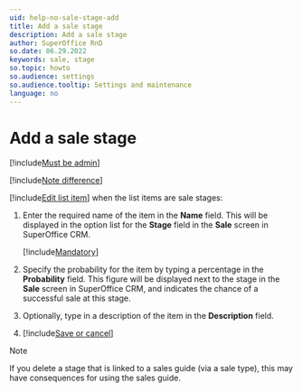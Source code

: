 ```yaml
---
uid: help-no-sale-stage-add
title: Add a sale stage
description: Add a sale stage
author: SuperOffice RnD
so.date: 06.29.2022
keywords: sale, stage
so.topic: howto
so.audience: settings
so.audience.tooltip: Settings and maintenance
language: no
---
```


# Add a sale stage

[!include[Must be admin](../../../learn/includes/req-admin.md)]

[!include[Note difference](includes/different-edit-list-item-dialog.md)]

[!include[Edit list item](includes/edit-list-item.md)] when the list items are sale stages:

1. Enter the required name of the item in the **Name** field. This will be displayed in the option list for the **Stage** field in the **Sale** screen in SuperOffice CRM.

    [!include[Mandatory](includes/note-mandatory-field.md)]

2. Specify the probability for the item by typing a percentage in the **Probability** field. This figure will be displayed next to the stage in the **Sale** screen in SuperOffice CRM, and indicates the chance of a successful sale at this stage.

3. Optionally, type in a description of the item in the **Description** field.

4. [!include[Save or cancel](includes/save-or-cancel.md)]

> [!NOTE]
> If you delete a stage that is linked to a sales guide (via a sale type), this may have consequences for using the sales guide.

